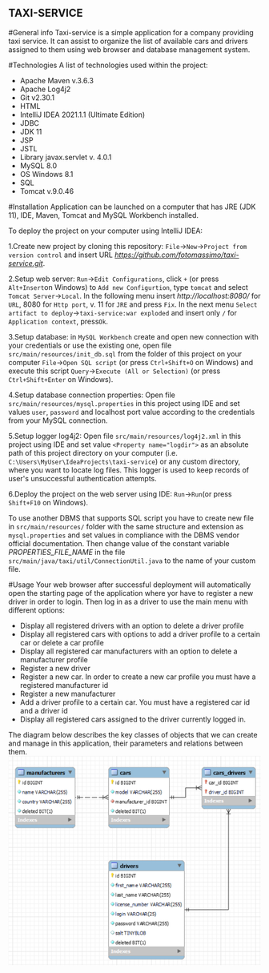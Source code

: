 ## TAXI-SERVICE

#General info 
Taxi-service is a simple application for a company providing taxi service. It can assist to organize 
the list of available cars and drivers assigned to them using web browser and database management 
system.

#Technologies
A list of technologies used within the project:
  * Apache Maven v.3.6.3
  * Apache Log4j2
  * Git v2.30.1
  * HTML
  * IntelliJ IDEA 2021.1.1 (Ultimate Edition)
  * JDBC
  * JDK 11  
  * JSP 
  * JSTL 
  * Library javax.servlet v. 4.0.1
  * MySQL 8.0
  * OS Windows 8.1
  * SQL
  * Tomcat v.9.0.46

#Installation
Application can be launched on a computer that has JRE (JDK 11), IDE, Maven, Tomcat and MySQL Workbench 
installed.

To deploy the project on your computer using IntelliJ IDEA:

1.Create new project by cloning this repository: `File`->`New`->`Project from version control` and
  insert URL _https://github.com/fotomassimo/taxi-service.git_.
   
2.Setup web server: `Run`->`Edit Configurations`, click `+` (or press `Alt+Insert`on Windows) to 
  `Add new Configurtion`, type `tomcat` and select `Tomcat Server`->`Local`. In the following menu
  insert _http://localhost:8080/_ for `URL`, 8080 for `Http port`, v. 11 for `JRE` and press `Fix`.
  In the next menu `Select artifact to deploy`->`taxi-service:war exploded` and insert only `/` 
  for `Application context`, press`Ok`.
   
3.Setup database: in `MySQL Workbench` create and open new connection with your credentials or use 
  the existing one, open file `src/main/resources/init_db.sql` from the folder of this project 
  on your computer `File`->`Open SQL script` (or press `Ctrl+Shift+O` on Windows) and execute this
  script `Query`->`Execute (All or Selection)` (or press `Ctrl+Shift+Enter` on Windows).

4.Setup database connection properties: Open file `src/main/resources/mysql.properties` in this 
  project using IDE and set values `user`, `password` and localhost port value according to the
  credentials from your MySQL connection.

5.Setup logger log4j2: Open file `src/main/resources/log4j2.xml` in this project using IDE and set 
  value `<Property name="logdir">` as an absolute path of this project directory on your computer 
  (i.e. `C:\Users\MyUser\IdeaProjects\taxi-service`) or any custom directory, where you want to locate 
  log files. This logger is used to keep records of user's unsuccessful authentication attempts.

6.Deploy the project on the web server using IDE: `Run`->`Run`(or press `Shift+F10` on Windows).
   
To use another DBMS that supports SQL script you have to create new file in `src/main/resources/` 
folder with the same structure and extension as `mysql.properties` and set values in compliance with 
the DBMS vendor official documentation. Then change value of the constant variable _PROPERTIES_FILE_NAME_ 
in the file `src/main/java/taxi/util/ConnectionUtil.java` to the name of your custom file.

#Usage
Your web browser after successful deployment will automatically open the starting page of the 
application where yor have to register a new driver in order to login. Then log in as a driver 
to use the main menu with different options:
  * Display all registered drivers with an option to delete a driver profile
  * Display all registered cars with options to add a driver profile to a certain car or delete 
    a car profile
  * Display all registered car manufacturers with an option to delete a manufacturer profile
  * Register a new driver 
  * Register a new car. In order to create a new car profile you must have a registered 
    manufacturer id
  * Register a new manufacturer
  * Add a driver profile to a certain car. You must have a registered car id and a driver id 
  * Display all registered cars assigned to the driver currently logged in.

The diagram below describes the key classes of objects that we can create and manage in this 
application, their parameters and relations between them. 
![img.png](img.png)
